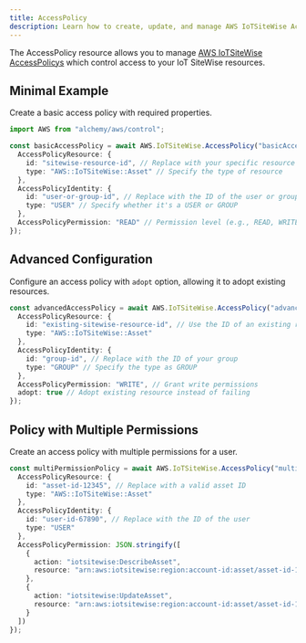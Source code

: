 ```yaml
---
title: AccessPolicy
description: Learn how to create, update, and manage AWS IoTSiteWise AccessPolicys using Alchemy Cloud Control.
---
```


The AccessPolicy resource allows you to manage [AWS IoTSiteWise AccessPolicys](https://docs.aws.amazon.com/iotsitewise/latest/userguide/) which control access to your IoT SiteWise resources.

## Minimal Example

Create a basic access policy with required properties.

```ts
import AWS from "alchemy/aws/control";

const basicAccessPolicy = await AWS.IoTSiteWise.AccessPolicy("basicAccessPolicy", {
  AccessPolicyResource: {
    id: "sitewise-resource-id", // Replace with your specific resource ID
    type: "AWS::IoTSiteWise::Asset" // Specify the type of resource
  },
  AccessPolicyIdentity: {
    id: "user-or-group-id", // Replace with the ID of the user or group
    type: "USER" // Specify whether it's a USER or GROUP
  },
  AccessPolicyPermission: "READ" // Permission level (e.g., READ, WRITE)
});
```

## Advanced Configuration

Configure an access policy with `adopt` option, allowing it to adopt existing resources.

```ts
const advancedAccessPolicy = await AWS.IoTSiteWise.AccessPolicy("advancedAccessPolicy", {
  AccessPolicyResource: {
    id: "existing-sitewise-resource-id", // Use the ID of an existing resource
    type: "AWS::IoTSiteWise::Asset" 
  },
  AccessPolicyIdentity: {
    id: "group-id", // Replace with the ID of your group
    type: "GROUP" // Specify the type as GROUP
  },
  AccessPolicyPermission: "WRITE", // Grant write permissions
  adopt: true // Adopt existing resource instead of failing
});
```

## Policy with Multiple Permissions

Create an access policy with multiple permissions for a user.

```ts
const multiPermissionPolicy = await AWS.IoTSiteWise.AccessPolicy("multiPermissionPolicy", {
  AccessPolicyResource: {
    id: "asset-id-12345", // Replace with a valid asset ID
    type: "AWS::IoTSiteWise::Asset"
  },
  AccessPolicyIdentity: {
    id: "user-id-67890", // Replace with the ID of the user
    type: "USER"
  },
  AccessPolicyPermission: JSON.stringify([
    {
      action: "iotsitewise:DescribeAsset",
      resource: "arn:aws:iotsitewise:region:account-id:asset/asset-id-12345"
    },
    {
      action: "iotsitewise:UpdateAsset",
      resource: "arn:aws:iotsitewise:region:account-id:asset/asset-id-12345"
    }
  ])
});
```